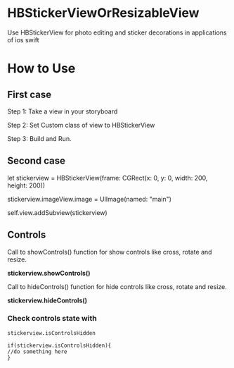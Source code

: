 # HBStickerViewOrResizableView
Use HBStickerView for photo editing and sticker decorations in applications of ios swift

# How to Use

## First case
Step 1: Take a view in your storyboard

Step 2: Set Custom class of view to HBStickerView

Step 3: Build and Run.

## Second case

  let stickerview = HBStickerView(frame: CGRect(x: 0, y: 0, width: 200, height: 200))
  
  stickerview.imageView.image = UIImage(named: "main")
  
  self.view.addSubview(stickerview)
    
## Controls
  Call to showControls() function for show controls like cross, rotate and resize.
  
  **stickerview.showControls()**
  
  Call to hideControls() function for hide controls like cross, rotate and resize.
  
  **stickerview.hideControls()**
  
  ### Check controls state with
    stickerview.isControlsHidden
    
    if(stickerview.isControlsHidden){
    //do something here
    }
